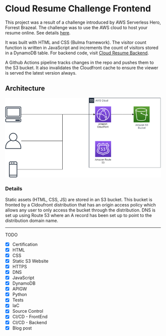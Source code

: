 # Cloud Resume Challenge Frontend

This project was a result of a challenge introduced by AWS Serverless Hero, Forrest Brazeal. The challenge was to use the AWS cloud to host your resume online. See details [here](https://cloudresumechallenge.dev/).

It was built with HTML and CSS (Bulma framework). The visitor count function is written in JavaScript and increments the count of visitors stored in a DynamoDB table. For backend code, visit [Cloud Resume Backend](https://github.com/HanselD/cloud-resume-challenge-backend).

A Github Actions pipeline tracks changes in the repo and pushes them to the S3 bucket. It also invalidates the Cloudfront cache to ensure the viewer is served the latest version always.


## Architecture

![Architecture](/Cloud-Resume-Frontend.png)


### Details

Static assets (HTML, CSS, JS) are stored in an S3 bucket. This bucket is fronted by a Cldoufront distribution that has an origin access policy which allows any user to only access the bucket through the distribution.
DNS is set up using Route 53 where an A record has been set up to point to the distribution domain name.

---

TODO
- [x] Certification
- [x] HTML
- [x] CSS
- [x] Static S3 Website
- [x] HTTPS
- [x] DNS
- [x] JavaScript
- [x] DynamoDB
- [x] APIGW
- [x] Python
- [x] Tests
- [x] IaC
- [x] Source Control
- [x] CI/CD - FrontEnd
- [x] CI/CD - Backend
- [x] Blog post